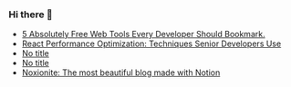 ### Hi there 👋

<!-- daily.dev BOOKMARKS:START -->
- [5 Absolutely Free Web Tools Every Developer Should Bookmark.](https://app.daily.dev/posts/rAP6XDHew?utm_source=rss&utm_medium=bookmarks&utm_campaign=PnGboN99PhXCxFrWGGg2C)
- [React Performance Optimization: Techniques Senior Developers Use](https://app.daily.dev/posts/VpfeZewhF?utm_source=rss&utm_medium=bookmarks&utm_campaign=PnGboN99PhXCxFrWGGg2C)
- [No title](https://app.daily.dev/posts/B6ApI2kAH?utm_source=rss&utm_medium=bookmarks&utm_campaign=PnGboN99PhXCxFrWGGg2C)
- [No title](https://app.daily.dev/posts/UmNWNs6V6?utm_source=rss&utm_medium=bookmarks&utm_campaign=PnGboN99PhXCxFrWGGg2C)
- [Noxionite: The most beautiful blog made with Notion](https://app.daily.dev/posts/VQeu7hEBX?utm_source=rss&utm_medium=bookmarks&utm_campaign=PnGboN99PhXCxFrWGGg2C)
<!-- daily.dev BOOKMARKS:END -->

<!--
**dinesh4monto/dinesh4monto** is a ✨ _special_ ✨ repository because its `README.md` (this file) appears on your GitHub profile.

Here are some ideas to get you started:

- 🔭 I’m currently working on ...
- 🌱 I’m currently learning ...
- 👯 I’m looking to collaborate on ...
- 🤔 I’m looking for help with ...
- 💬 Ask me about ...
- 📫 How to reach me: ...
- 😄 Pronouns: ...
- ⚡ Fun fact: ...
-->
